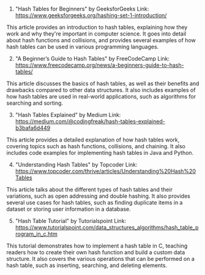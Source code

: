

1. "Hash Tables for Beginners" by GeeksforGeeks
Link: https://www.geeksforgeeks.org/hashing-set-1-introduction/

This article provides an introduction to hash tables, explaining how they work and why they're important in computer science. It goes into detail about hash functions and collisions, and provides several examples of how hash tables can be used in various programming languages.

2. "A Beginner’s Guide to Hash Tables" by FreeCodeCamp
Link: https://www.freecodecamp.org/news/a-beginners-guide-to-hash-tables/

This article discusses the basics of hash tables, as well as their benefits and drawbacks compared to other data structures. It also includes examples of how hash tables are used in real-world applications, such as algorithms for searching and sorting.

3. "Hash Tables Explained" by Medium
Link: https://medium.com/@codingfreak/hash-tables-explained-b3bafa6d449

This article provides a detailed explanation of how hash tables work, covering topics such as hash functions, collisions, and chaining. It also includes code examples for implementing hash tables in Java and Python.

4. "Understanding Hash Tables" by Topcoder
Link: https://www.topcoder.com/thrive/articles/Understanding%20Hash%20Tables

This article talks about the different types of hash tables and their variations, such as open addressing and double hashing. It also provides several use cases for hash tables, such as finding duplicate items in a dataset or storing user information in a database.

5. "Hash Table Tutorial" by Tutorialspoint
Link: https://www.tutorialspoint.com/data_structures_algorithms/hash_table_program_in_c.htm

This tutorial demonstrates how to implement a hash table in C, teaching readers how to create their own hash function and build a custom data structure. It also covers the various operations that can be performed on a hash table, such as inserting, searching, and deleting elements.